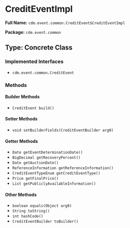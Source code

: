 # CreditEventImpl

**Full Name:** `cdm.event.common.CreditEvent$CreditEventImpl`

**Package:** `cdm.event.common`

## Type: Concrete Class

### Implemented Interfaces

- `cdm.event.common.CreditEvent`

### Methods

#### Builder Methods

- `CreditEvent build()`

#### Setter Methods

- `void setBuilderFields(CreditEventBuilder arg0)`

#### Getter Methods

- `Date getEventDeterminationDate()`
- `BigDecimal getRecoveryPercent()`
- `Date getAuctionDate()`
- `ReferenceInformation getReferenceInformation()`
- `CreditEventTypeEnum getCreditEventType()`
- `Price getFinalPrice()`
- `List getPubliclyAvailableInformation()`

#### Other Methods

- `boolean equals(Object arg0)`
- `String toString()`
- `int hashCode()`
- `CreditEventBuilder toBuilder()`

